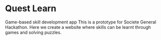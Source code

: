 # Quest Learn
Game-based skill development app
This is a prototype for Societe General Hackathon. Here we create a website where skills can be learnt through games and solving puzzles.
